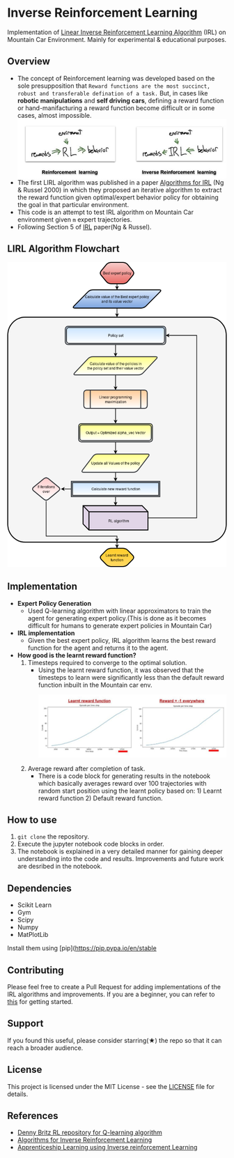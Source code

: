 # Inverse Reinforcement Learning
Implementation of [Linear Inverse Reinforcement Learning Algorithm](https://ai.stanford.edu/~ang/papers/icml00-irl.pdf) (IRL) on Mountain Car Environment. Mainly for experimental & educational purposes.

## Overview 
- The concept of Reinforcement learning was developed based on the sole presupposition that `Reward functions are the most succinct, robust and transferable defination of a task.` But, in cases like **robotic manipulations** and **self driving cars**, defining a reward function or hand-manifacturing a reward function become difficult or in some cases, almost impossible.<img src="images/RL_IRL.jpg" align="center">
- The first LIRL algorithm was published in a paper [Algorithms for IRL](https://ai.stanford.edu/~ang/papers/icml00-irl.pdf) (Ng & Russel 2000) in which they proposed an iterative algorithm to extract the reward function given optimal/expert behavior policy for obtaining the goal in that particular environment.
- This code is an attempt to test IRL algorithm on Mountain Car environment given ```m``` expert trajectories. 
- Following Section 5 of [IRL](https://ai.stanford.edu/~ang/papers/icml00-irl.pdf) paper(Ng & Russel).


## LIRL Algorithm Flowchart
<p align="center">
  <img src="images/IRL_algo_layout.png" width="530" height="700">
</p>

## Implementation 
- **Expert Policy Generation**
    - Used Q-learning algorithm with linear approximators to train the agent for generating expert policy.(This is done as it becomes difficult for humans to generate expert policies in Mountain Car)
- **IRL implementation**
    - Given the best expert policy, IRL algorithm learns the best reward function for the agent and returns it to the agent.
- **How good is the learnt reward function?**
  1) Timesteps required to converge to the optimal solution.
        - Using the learnt reward function, it was observed that the timesteps to learn were significantly less than the default reward function inbuilt in the Mountain car env.<p align="center"><img src="images/convergence_timesteps.jpg"></p>
  2) Average reward after completion of task.
        - There is a code block for generating results in the notebook which basically averages reward over 100 trajectories with random start position using the learnt policy based on: 1) Learnt reward function 2) Default reward function.
        
## How to use
1. ``` git clone ``` the repository.
2. Execute the jupyter notebook code blocks in order.
3. The notebook is explained in a very detailed manner for gaining deeper understanding into the code and results. Improvements and future work are desribed in the notebook.

## Dependencies
- Scikit Learn
- Gym
- Scipy
- Numpy
- MatPlotLib

Install them using [pip](https://pip.pypa.io/en/stable

## Contributing 
Please feel free to create a Pull Request for adding implementations of the IRL algorithms and improvements. If you are a beginner, you can refer to [this](https://opensource.guide/how-to-contribute/) for getting started.

## Support
If you found this useful, please consider starring(★) the repo so that it can reach a broader audience.

## License
This project is licensed under the MIT License - see the [LICENSE](../master/LICENSE) file for details.

## References
- [Denny Britz RL repository for Q-learning algorithm](https://github.com/dennybritz/reinforcement-learning)
- [Algorithms for Inverse Reinforcement Learning](https://ai.stanford.edu/~ang/papers/icml00-irl.pdf)
- [Apprenticeship Learning using Inverse reinforcement Learning](https://ai.stanford.edu/~ang/papers/icml04-apprentice.pdf)
